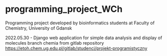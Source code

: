 # programming_project_WCh
Programming project developed by bioinformatics students at Faculty of Chemistry, 
University of Gdansk

2022.05.30 - Django web application for simple data analysis and display of molecules
branch chemia from gitlab repository https://etoh.chem.ug.edu.pl/gitlab/studenci/projekt-programistyczny


